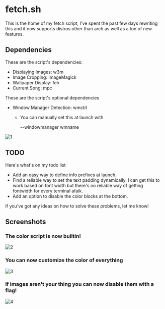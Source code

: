 # fetch.sh

This is the home of my fetch script, I've spent the past few days rewriting this and it now supports distros other than arch as well as a ton of new features.

## Dependencies

These are the script's dependencies:

-  Displaying Images: w3m
-  Image Cropping: ImageMagick
-  Wallpaper Display: feh
-  Current Song: mpc

These are the script's optional dependencies
-  Window Manager Detection: wmctrl
    - You can manually set this at launch with

        --windowmanager wmname

![1](https://sr.ht/5aNV.png)


## TODO

Here's what's on my todo list

- Add an easy way to define info prefixes at launch.
- Find a reliable way to set the text padding dynamically. I can get this to work based on font width but there's no reliable way of getting fontwidth for every terminal afaik.
- Add an option to disable the color blocks at the bottom.

If you've got any ideas on how to solve these problems, let me know!


## Screenshots

### The color script is now builtin!
![2](https://sr.ht/Z9hZ.png)

### You can now customize the color of everything
![3](https://sr.ht/hy7m.png)

### If images aren't your thing you can now disable them with a flag!
![4](https://sr.ht/zujR.png)

